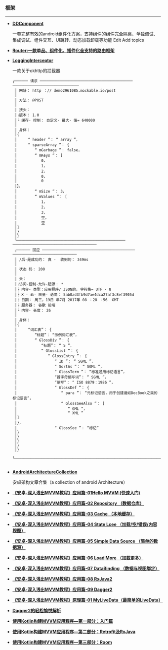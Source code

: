 ### 框架
----

- [**DDComponent**](https://github.com/luojilab/DDComponentForAndroid)

	一套完整有效的android组件化方案，支持组件的组件完全隔离、单独调试、集成调试、组件交互、UI跳转、动态加载卸载等功能 Edit
Add topics

- [**Router:一款单品、组件化、插件化全支持的路由框架**](https://juejin.im/post/5a37771f6fb9a0450e7636e0)

- [**LoggingInterceptor**](https://github.com/ihsanbal/LoggingInterceptor)

	一款关于okhttp的拦截器

	````
	┌────── 请求 ────────────────────────────────────────── ──────────────────────────────
	 │ 网址： http ：// demo2961085.mockable.io/post
	 │ 
	 │ 方法： @POST
	 │ 
	 │ 接头： 
	 │┌版本： 1.0 
	 │└ 缓存- 控制： 自定义- 最大- 值= 640000
	 │ 
	 │ 身体：
	 │{
	 │     “ header ”： “ array ”，
	 │     “ sparseArray ”： {
	 │        “ mGarbage ”： false，
	 │        “ mKeys ”： [
	 │           0，
	 │           1，
	 │           2，
	 │           0，
	 │           0
	 │】，
	 │        “ mSize ”： 3，
	 │        “ mValues ”： [
	 │           1，
	 │           2，
	 │           3，
	 │           空，
	 │           空
	 │]
	 │}
	 │}
	 └───────────────────────────────────────────────── ──────────────────────────────────────
	 ┌────── 回应 ────────────────────────────────────────── ─────────────────────────────
	 │ /后-是成功的： 真 -  收到的： 349ms
	 │ 
	 │ 状态 码： 200
	 │ 
	 │ 头： 
	 │┌访问-控制-允许-起源： * 
	 │├ 内容- 类型：应用程序/ JSON的; 字符集= UTF - 8 
	 │├ X - 云- 痕量- 语境： 5ab0ad3fb9d7ae4dca27af3c8ef3905d
	 │├ 日期： 周三，19日 年7月 2017年 08 ：28 ：56  GMT 
	 │├ 服务器： 谷歌 前端 
	 │└ 内容- 长度： 26
	 │ 
	 │ 身体：
	 │{
	 │     “词汇表”： {
	 │        “标题”： “示例词汇表”，
	 │        “ GlossDiv ”： {
	 │           “标题”： “ S ”，
	 │           “ GlossList ”： {
	 │              “ GlossEntry ”： {
	 │                 “ ID ”： “ SGML ”，
	 │                 “ SortAs ”： “ SGML ”，
	 │                 “ GlossTerm ”： “标准通用标记语言”，
	 │                 “首字母缩写词”： “ SGML ”，
	 │                 “缩写”： “ ISO 8879：1986 ”，
	 │                 “ GlossDef ”： {
	 │                    “ para ”： “元标记语言，用于创建诸如DocBook之类的标记语言”，
	 │                    “ GlossSeeAlso ”： [
	 │                       “ GML ”，
	 │                       “ XML ”
	 │]
	 │}，
	 │                 “ GlossSee ”： “标记”
	 │}
	 │}
	 │}
	 │}
	 │}
	 └───────────────────────────────────────────────────────────────────────────────────────
	 
	````

- [**AndroidArchitectureCollection**](https://github.com/CameloeAnthony/AndroidArchitectureCollection)

	安卓架构文章合集（a collection of android Architecture）
	
- [**《安卓-深入浅出MVVM教程》应用篇-01Hello MVVM (快速入门)**](https://www.jianshu.com/p/bcdb7c2a07eb)
- [**《安卓-深入浅出MVVM教程》应用篇-02 Repository （数据仓库）**](https://www.jianshu.com/p/6a1e32206dfc)
- [**《安卓-深入浅出MVVM教程》应用篇-03 Cache （本地缓存）**](https://www.jianshu.com/p/cf9482d71241)
- [**《安卓-深入浅出MVVM教程》应用篇-04 State Lcee （加载/空/错误/内容视图）**](https://www.jianshu.com/p/26de1ad0a423)
- [**《安卓-深入浅出MVVM教程》应用篇-05 Simple Data Source （简单的数据源）**](https://www.jianshu.com/p/246b54237e5d)
- [**《安卓-深入浅出MVVM教程》应用篇-06 Load More （加载更多）**](https://www.jianshu.com/p/7ace2a416587)
- [**《安卓-深入浅出MVVM教程》应用篇-07 DataBinding （数据与视图绑定）**](https://www.jianshu.com/p/dba2023b07e3)
- [**《安卓-深入浅出MVVM教程》应用篇-08 RxJava2**](https://www.jianshu.com/p/fcee079651d6)
- [**《安卓-深入浅出MVVM教程》应用篇-09 Dagger2**](https://mp.weixin.qq.com/s/6brisuV-zcahMoL61pYRwA)
- [**《安卓-深入浅出MVVM教程》原理篇-01 MyLiveData（最简单的LiveData）**](https://www.jianshu.com/p/74190725cf9c)
- [**Dagger2的轻松愉悦解析**](https://www.jianshu.com/p/9e5d2dbc4ad6)
- [**使用Kotlin构建MVVM应用程序—第一部分：入门篇**](https://www.jianshu.com/p/80926d9e64f7)
- [**使用Kotlin构建MVVM应用程序—第二部分：Retrofit及RxJava**](https://www.jianshu.com/p/8993b247947a)
- [**使用Kotlin构建MVVM应用程序—第三部分：Room**](https://www.jianshu.com/p/264d7d0608f0)
